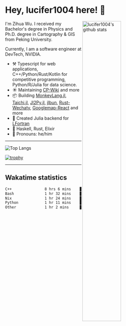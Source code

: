 # Hey, lucifer1004 here! :wave:

<img width="50%" align="right" alt="lucifer1004's github stats" src="https://github-readme-stats.vercel.app/api?username=lucifer1004&show_icons=true">

I'm Zihua Wu. I received my Bachelor's degree in Physics and Ph.D. degree in Cartography & GIS from Peking University.

Currently, I am a software engineer at DevTech, NVIDIA.

- :hammer_and_pick: Typescript for web applications, C++/Python/Rust/Kotlin for competitive programming, Python/R/Julia for data science.
- :sunny: Maintaining [CP-Wiki](https://cp-wiki.vercel.app) and more 
- :package: Building [MonkeyLang.jl](https://github.com/lucifer1004/MonkeyLang.jl), [Taichi.jl](https://github.com/lucifer1004/Taichi.jl), [Jl2Py.jl](https://github.com/lucifer1004/Jl2Py.jl), [jlbun](https://github.com/lucifer1004/jlbun), [Rust-Wechaty](https://github.com/wechaty/rust-wechaty), [Googlemap-React](https://github.com/googlemap-react/googlemap-react) and more
- :sparkler: Created Julia backend for [LFortran](https://github.com/lfortran/lfortran)
- :seedling: Haskell, Rust, Elixir
- :man: Pronouns: he/him

---

![Top Langs](https://github-readme-stats.vercel.app/api/top-langs/?username=lucifer1004&layout=compact)

[![trophy](https://github-profile-trophy.vercel.app/?username=ryo-ma)](https://github.com/ryo-ma/github-profile-trophy)

---

## Wakatime statistics

<!--START_SECTION:waka-->

```txt
C++               8 hrs 6 mins    ███████████▓░░░░░░░░░░░░░   47.03 %
Bash              1 hr 32 mins    ██▒░░░░░░░░░░░░░░░░░░░░░░   08.93 %
Nix               1 hr 24 mins    ██░░░░░░░░░░░░░░░░░░░░░░░   08.13 %
Python            1 hr 11 mins    █▓░░░░░░░░░░░░░░░░░░░░░░░   06.88 %
Other             1 hr 2 mins     █▓░░░░░░░░░░░░░░░░░░░░░░░   06.09 %
```

<!--END_SECTION:waka-->
